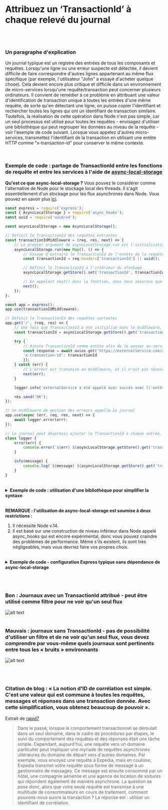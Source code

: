 # Attribuez un ‘TransactionId’ à chaque relevé du journal

<br/><br/>

### Un paragraphe d'explication

Un journal typique est un registre des entrées de tous les composants et requêtes. Lorsqu'une ligne ou une erreur suspecte est détectée, il devient difficile de faire correspondre d'autres lignes appartenant au même flux spécifique (par exemple, l'utilisateur "John" a essayé d'acheter quelque chose). Cela devient encore plus critique et difficile dans un environnement de micro-services lorsqu'une requête/transaction peut concerner plusieurs ordinateurs. Il convient de remédier à ce problème en attribuant une valeur d'identification de transaction unique à toutes les entrées d'une même requête, de sorte qu'en détectant une ligne, on puisse copier l'identifiant et rechercher toutes les lignes qui ont un identifiant de transaction similaire. Toutefois, la réalisation de cette opération dans Node n'est pas simple, car un seul processus est utilisé pour toutes les requêtes - envisagez d'utiliser une bibliothèque qui peut regrouper les données au niveau de la requête - voir l'exemple de code suivant. Lorsque vous appelez d'autres micro-services, transmettez l'identifiant de la transaction en utilisant une entête HTTP comme "x-transaction-id" pour conserver le même contexte.

<br/>

### Exemple de code : partage de TransactionId entre les fonctions de requête et entre les services à l'aide de [async-local-storage](https://nodejs.org/api/async_hooks.html#async_hooks_class_asynclocalstorage)

 **Qu'est ce que async-local-storage ?** Vous pouvez le considérer comme l'alternative de Node pour le stockage local des threads.
 Il s'agit essentiellement d'un stockage pour les flux asynchrones dans Node. Vous pouvez en savoir plus [ici](https://www.freecodecamp.org/news/async-local-storage-nodejs/).

```javascript
const express = require('express');
const { AsyncLocalStorage } = require('async_hooks');
const uuid = require('uuid/v4');

const asyncLocalStorage = new AsyncLocalStorage();

// Définit le TransactionId des requêtes entrantes
const transactionIdMiddleware = (req, res, next) => {
    // Le premier argument de asyncLocalStorage.run est l'initialisation de l'état du stockage, le second argument est la fonction qui a accès à ce stockage
    asyncLocalStorage.run(new Map(), () => {
        // Essaye d'extraire le TransactionId de l'entête de la requête, ou en génére un nouveau s'il n'existe pas
        const transactionId = req.headers['transactionId'] || uuid();

        // Définit le TransactionId à l'intérieur du stockage
        asyncLocalStorage.getStore().set('transactionId', transactionId);

        // En appelant next() dans la fonction, nous nous assurons que tous les autres middlewares fonctionnent dans le même contexte AsyncLocalStorage
        next();
    });
};

const app = express();
app.use(transactionIdMiddleware);

// Définit le TransactionId des requêtes sortantes
app.get('/', (req, res) => {
    // Une fois que TransactionId a été initialisé dans le middleware, il est accessible à tout moment pour le flux de requêtes.
    const transactionId = asyncLocalStorage.getStore().get('transactionId');

    try {
        // Ajoute TransactionId comme entête afin de le passer au service suivant
        const response = await axios.get('https://externalService.com/api/getAllUsers', headers: {
        'x-transaction-id': transactionId
        });
    } catch (err) {
        // L'erreur est transmise au middleware, et il n'est pas nécessaire d'envoyer le TransactionId
        next(err);
    }

    logger.info('externalService a été appelé avec succès avec l\'entête TransactionId');

    res.send('OK');
});

// Un middleware de gestion des erreurs appelle le journal
app.use(async (err, req, res, next) => {
    await logger.error(err);
});

// Le journal peut désormais ajouter le TransactionId à chaque entrée, de sorte que les entrées d'une même requête aient la même valeur
class logger {
    error(err) {
        console.error(`${err} ${asyncLocalStorage.getStore().get('transactionId')}`);
    }

    info(message) {
        console.log(`${message} ${asyncLocalStorage.getStore().get('transactionId')}`);
    }
}
```
<br/>

<details>
<summary><strong>Exemple de code : utilisation d'une bibliothèque pour simplifier la syntaxe</strong></summary>

Partage du TransactionId entre les fonctions de requête actuelles en utilisant [cls-rtracer](https://www.npmjs.com/package/cls-rtracer) (une bibliothèque basée sur async-local-storage, implémentée pour les middlewares Express & Koa et les plugins Fastify & Hapi)

```javascript
const express = require('express');
const rTracer = require('cls-rtracer');

const app = express();

app.use(rTracer.expressMiddleware());

app.get('/getUserData/{id}', async (req, res, next) => {
    try {
        const user = await usersRepo.find(req.params.id);

        // Le TransactionId est accessible de l'intérieur du journal, il n'est pas nécessaire de l'envoyer
        logger.info(`les données de l'utilisateur ${user.id} ont été récupérées avec succès`);

        res.json(user);
    } catch (err) {
        // L'erreur est transmise au middleware
        next(err);
    }
})

// Un middleware de gestion des erreurs appelle le journal
app.use(async (err, req, res, next) => {
    await logger.error(err);
});

// Le journal peut désormais ajouter le TransactionId à chaque entrée, de sorte que les entrées d'une même requête aient la même valeur
class logger {
    error(err) {
        console.error(`${err} ${rTracer.id()}`);
    }

    info(message) {
        console.log(`${message} ${rTracer.id()}`);
    }
}
```
<br/>

Partage le TransactionId entre les micro services

```javascript
// cls-tracer a la capacité de stocker le TransactionId sur les entêtes des requêtes sortantes de votre service, et d'extraire le TransactionId des entêtes des requêtes entrantes, en remplaçant simplement la configuration par défaut du middleware
app.use(rTracer.expressMiddleware({
    // Ajoute le TransactionId à l'entête
    echoHeader: true,
    // Respecte le TransactionId de l'entête
    useHeader: true,
    // Nom de l'entête TransactionId
    headerName: 'x-transaction-id'
}));

const axios = require('axios');

// Maintenant, le service extérieur obtiendra automatiquement le TransactionId actuel comme entête
const response = await axios.get('https://externalService.com/api/getAllUsers');
```
</details>
<br/>

**REMARQUE : l'utilisation de async-local-storage est soumise à deux restrictions :**
1. Il nécessite Node v.14.
2. Il est basé sur une construction de niveau inférieur dans Node appelé async_hooks qui est encore expérimental, donc vous pouvez craindre des problèmes de performance. Même s'ils existent, ils sont très négligeables, mais vous devriez faire vos propres choix.

<br/>

<details>
<summary><strong>Exemple de code - configuration Express typique sans dépendance de async-local-storage</strong></summary>

```javascript
// à la réception d'une nouvelle requête, commencez un nouveau contexte isolé et définissez un identifiant de transaction. L'exemple suivant utilise la bibliothèque npm continuation-local-storage pour isoler les requêtes

const { createNamespace } = require('continuation-local-storage');
const session = createNamespace('my session');

router.get('/:id', (req, res, next) => {
    session.set('transactionId', 'un GUID unique');
    someService.getById(req.params.id);
    logger.info('Début de l\'identification');
});

// Désormais, tout autre service ou composant peut avoir accès aux données contextuelles par requête
class someService {
    getById(id) {
        logger.info('Début de l\'identification');
        // une autre logique vient ici
    }
}

// Le journal peut désormais ajouter l'identifiant de la transaction à chaque entrée, de sorte que les entrées d'une même requête aient la même valeur
class logger {
    info (message) {
        console.log(`${message} ${session.get('transactionId')}`);
    }
}
```
</details>

<br/><br/>

### Bon : Journaux avec un TransactionId attribué - peut être utilisé comme filtre pour ne voir qu'un seul flux
![alt text](https://i.ibb.co/YjJwgbN/logs-with-transaction-id.jpg "Journaux avec transaction id")
<br/><br/>

### Mauvais : journaux sans TransactionId - pas de possibilité d'utiliser un filtre et de ne voir qu'un seul flux, vous devez comprendre par vous-même quels journaux sont pertinents entre tous les « bruits » environnants
![alt text](https://i.ibb.co/PFgVNfn/logs-withtout-transaction-id.jpg "Journaux avec transaction id")

<br/><br/>

### Citation de blog : « La notion d'ID de corrélation est simple. C'est une valeur qui est commune à toutes les requêtes, messages et réponses dans une transaction donnée. Avec cette simplification, vous obtenez beaucoup de pouvoir ».

Extrait de [rapid7](https://blog.rapid7.com/2016/12/23/the-value-of-correlation-ids/)

> Dans le passé, lorsque le comportement transactionnel se déroulait dans un seul domaine, dans le cadre de procédures par étapes, le suivi du comportement des requêtes et des réponses était une tâche simple. Cependant, aujourd'hui, une requête vers un domaine particulier peut impliquer une myriade de requêtes asynchrones ultérieures du domaine de départ vers d'autres domaines. Par exemple, vous envoyez une requête à Expedia, mais en coulisse, Expedia transmet votre requête sous forme de message à un gestionnaire de messages. Ce message est ensuite consommé par un hôtel, une compagnie aérienne et une agence de location de voitures qui répondent également de manière asynchrone. La question se pose donc, alors que votre seule requête est transmise à une multitude de consommateurs en cours de traitement, comment pouvons-nous suivre la transaction ? La réponse est : utiliser un identifiant de corrélation.